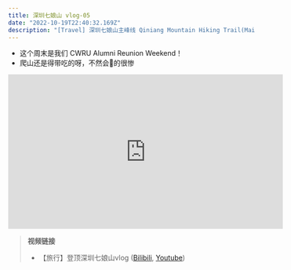 ```yaml
---
title: 深圳七娘山 vlog-05
date: "2022-10-19T22:40:32.169Z"
description: "[Travel] 深圳七娘山主峰线 Qiniang Mountain Hiking Trail(Main Peak) vlog-05"
---
```


- 这个周末是我们 CWRU Alumni Reunion Weekend！
- 爬山还是得带吃的呀，不然会💩的很惨

<iframe width="560" height="315" src="https://www.youtube.com/embed/xJMG6nbtUTs" title="YouTube video player" frameborder="0" allow="accelerometer; autoplay; clipboard-write; encrypted-media; gyroscope; picture-in-picture" allowfullscreen></iframe>

>**视频链接**
> - 【旅行】登顶深圳七娘山vlog ([Bilibili](https://www.bilibili.com/video/BV1qd4y1C7rM/?share_source=copy_web&vd_source=c52d9a0137bc376a93ec9c2c44e480a8), [Youtube](https://youtu.be/xJMG6nbtUTs)) 

